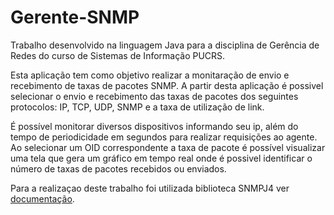 # Gerente-SNMP
Trabalho desenvolvido na linguagem Java para a disciplina de Gerência de Redes do curso de Sistemas de Informação PUCRS.

Esta aplicação tem como objetivo realizar a monitaração de envio e recebimento de taxas de pacotes SNMP. A partir desta aplicação é possivel selecionar o envio e recebimento das taxas de pacotes dos seguintes protocolos: IP, TCP, UDP, SNMP e a taxa de utilização de link.

É possível monitorar diversos dispositivos informando seu ip, além do tempo de periodicidade em segundos para realizar requisições ao agente. Ao selecionar um OID correspondente a taxa de pacote é possível visualizar uma tela que gera um gráfico em tempo real onde é possivel identificar o número de taxas de pacotes recebidos ou enviados.

Para a realizaçao deste trabalho foi utilizada biblioteca SNMPJ4 ver [documentação](http://www.snmp4j.org/).
